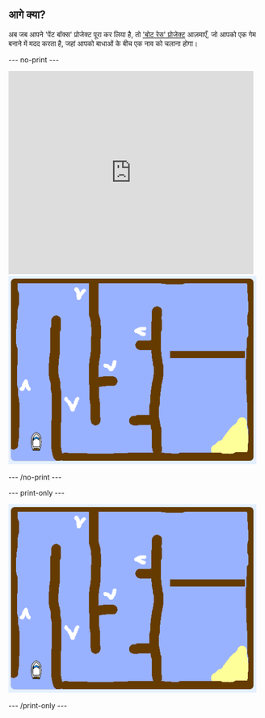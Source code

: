 ## आगे क्या?

अब जब आपने 'पेंट बॉक्स' प्रोजेक्ट पूरा कर लिया है, तो ['बोट रेस' प्रोजेक्ट](https://projects.raspberrypi.org/en/projects/boat-race?utm_source=pathway&utm_medium=whatnext&utm_campaign=projects) आज़माएँ, जो आपको एक गेम बनाने में मदद करता है, जहां आपको बाधाओं के बीच एक नाव को चलाना होगा।

\--- no-print \---

<div class="scratch-preview">
  <iframe allowtransparency="true" width="485" height="402" src="https://scratch.mit.edu/projects/embed/276662533/?autostart=false" frameborder="0" scrolling="no"></iframe>
  <img src="images/boat_race_demo.png">
</div>

\--- /no-print \---

\--- print-only \---

![बोट रेस डेमो](images/boat_race_demo.png)

\--- /print-only \---